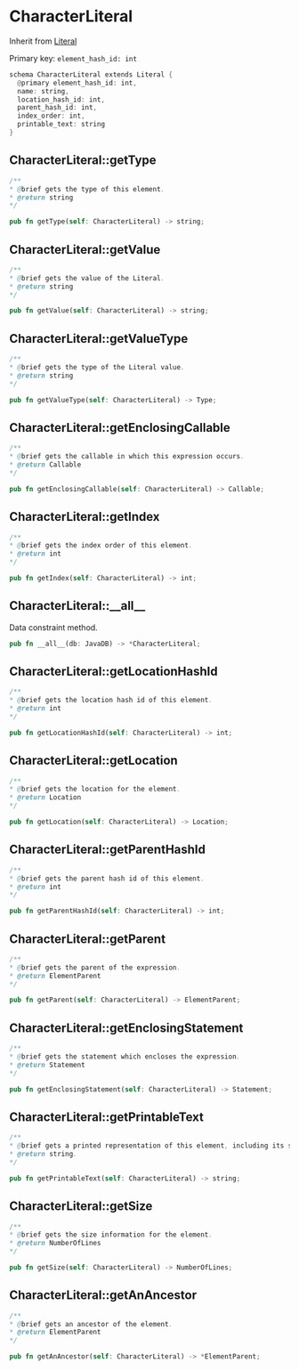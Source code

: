 # CharacterLiteral

Inherit from [Literal](./Literal.md)

Primary key: `element_hash_id: int`

```rust
schema CharacterLiteral extends Literal {
  @primary element_hash_id: int,
  name: string,
  location_hash_id: int,
  parent_hash_id: int,
  index_order: int,
  printable_text: string
}
```
## CharacterLiteral::getType

```java
/**
* @brief gets the type of this element.
* @return string
*/
```
```rust
pub fn getType(self: CharacterLiteral) -> string;
```
## CharacterLiteral::getValue

```java
/**
* @brief gets the value of the Literal.
* @return string
*/
```
```rust
pub fn getValue(self: CharacterLiteral) -> string;
```
## CharacterLiteral::getValueType

```java
/**
* @brief gets the type of the Literal value.
* @return string
*/
```
```rust
pub fn getValueType(self: CharacterLiteral) -> Type;
```
## CharacterLiteral::getEnclosingCallable

```java
/**
* @brief gets the callable in which this expression occurs.
* @return Callable 
*/
```
```rust
pub fn getEnclosingCallable(self: CharacterLiteral) -> Callable;
```
## CharacterLiteral::getIndex

```java
/**
* @brief gets the index order of this element.
* @return int
*/
```
```rust
pub fn getIndex(self: CharacterLiteral) -> int;
```
## CharacterLiteral::\_\_all\_\_

Data constraint method.

```rust
pub fn __all__(db: JavaDB) -> *CharacterLiteral;
```
## CharacterLiteral::getLocationHashId

```java
/**
* @brief gets the location hash id of this element.
* @return int
*/
```
```rust
pub fn getLocationHashId(self: CharacterLiteral) -> int;
```
## CharacterLiteral::getLocation

```java
/**
* @brief gets the location for the element.
* @return Location
*/
```
```rust
pub fn getLocation(self: CharacterLiteral) -> Location;
```
## CharacterLiteral::getParentHashId

```java
/**
* @brief gets the parent hash id of this element.
* @return int
*/
```
```rust
pub fn getParentHashId(self: CharacterLiteral) -> int;
```
## CharacterLiteral::getParent

```java
/**
* @brief gets the parent of the expression.
* @return ElementParent 
*/
```
```rust
pub fn getParent(self: CharacterLiteral) -> ElementParent;
```
## CharacterLiteral::getEnclosingStatement

```java
/**
* @brief gets the statement which encloses the expression.
* @return Statement 
*/
```
```rust
pub fn getEnclosingStatement(self: CharacterLiteral) -> Statement;
```
## CharacterLiteral::getPrintableText

```java
/**
* @brief gets a printed representation of this element, including its structure where applicable.
* @return string.
*/
```
```rust
pub fn getPrintableText(self: CharacterLiteral) -> string;
```
## CharacterLiteral::getSize

```java
/**
* @brief gets the size information for the element.
* @return NumberOfLines
*/
```
```rust
pub fn getSize(self: CharacterLiteral) -> NumberOfLines;
```
## CharacterLiteral::getAnAncestor

```java
/**
* @brief gets an ancestor of the element.
* @return ElementParent 
*/
```
```rust
pub fn getAnAncestor(self: CharacterLiteral) -> *ElementParent;
```
